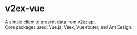 # v2ex-vue

A simple client to present data from [v2ex api](https://www.v2ex.com/p/7v9tec53).  
Core packages used: Vue.js, Vuex, Vue-router, and Ant Design.
